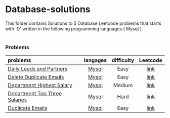 # Database-solutions
This folder contains Solutions to 5 Database Leetcode problems that starts with 'D' written in the following programming languages ( Mysql ).<br><br>
### Problems ###
|problems|langages|difficulty|Leetcode|
|:-------|:------:|:--------:|:------:|
|[Daily Leads and Partners](https://github.com/AnasImloul/Leetcode-solutions/tree/main/database/D/Daily%20Leads%20and%20Partners/)|[Mysql](https://github.com/AnasImloul/Leetcode-solutions/tree/main/database/D/Daily%20Leads%20and%20Partners/Daily%20Leads%20and%20Partners.sql)|Easy|[link](https://leetcode.com/problems/daily-leads-and-partners)|
|[Delete Duplicate Emails](https://github.com/AnasImloul/Leetcode-solutions/tree/main/database/D/Delete%20Duplicate%20Emails/)|[Mysql](https://github.com/AnasImloul/Leetcode-solutions/tree/main/database/D/Delete%20Duplicate%20Emails/Delete%20Duplicate%20Emails.sql)|Easy|[link](https://leetcode.com/problems/delete-duplicate-emails)|
|[Department Highest Salary](https://github.com/AnasImloul/Leetcode-solutions/tree/main/database/D/Department%20Highest%20Salary/)|[Mysql](https://github.com/AnasImloul/Leetcode-solutions/tree/main/database/D/Department%20Highest%20Salary/Department%20Highest%20Salary.sql)|Medium|[link](https://leetcode.com/problems/department-highest-salary)|
|[Department Top Three Salaries](https://github.com/AnasImloul/Leetcode-solutions/tree/main/database/D/Department%20Top%20Three%20Salaries/)|[Mysql](https://github.com/AnasImloul/Leetcode-solutions/tree/main/database/D/Department%20Top%20Three%20Salaries/Department%20Top%20Three%20Salaries.sql)|Hard|[link](https://leetcode.com/problems/department-top-three-salaries)|
|[Duplicate Emails](https://github.com/AnasImloul/Leetcode-solutions/tree/main/database/D/Duplicate%20Emails/)|[Mysql](https://github.com/AnasImloul/Leetcode-solutions/tree/main/database/D/Duplicate%20Emails/Duplicate%20Emails.sql)|Easy|[link](https://leetcode.com/problems/duplicate-emails)|